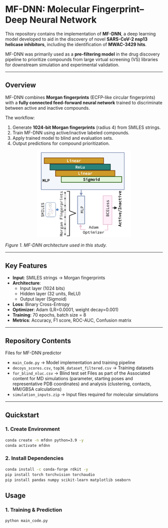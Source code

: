 # MF-DNN: Molecular Fingerprint–Deep Neural Network

This repository contains the implementation of **MF-DNN**, a deep learning model developed to aid in the discovery of novel **SARS-CoV-2 nsp13 helicase inhibitors**, including the identification of **MWAC-3429 hits**.  

MF-DNN was primarily used as a **pre-filtering model** in the drug discovery pipeline to prioritize compounds from large virtual screening (VS) libraries for downstream simulation and experimental validation.

---

## Overview

MF-DNN combines **Morgan fingerprints** (ECFP-like circular fingerprints) with a **fully connected feed-forward neural network** trained to discriminate between active and inactive compounds.  

The workflow:

1. Generate **1024-bit Morgan fingerprints** (radius 4) from SMILES strings.  
2. Train MF-DNN using active/inactive labeled compounds.  
3. Apply trained model to blind and evaluation sets.  
4. Output predictions for compound prioritization.  

<p align="center">
  <img src="./Fig_2.png" width="300" />
</p>

*Figure 1. MF-DNN architecture used in this study.*


---

## Key Features

- **Input**: SMILES strings → Morgan fingerprints  
- **Architecture**:  
  - Input layer (1024 bits)  
  - Hidden layer (32 units, ReLU)  
  - Output layer (Sigmoid)  
- **Loss**: Binary Cross-Entropy  
- **Optimizer**: Adam (LR=0.0001, weight decay=0.001)  
- **Training**: 70 epochs, batch size = 8  
- **Metrics**: Accuracy, F1 score, ROC-AUC, Confusion matrix  

---

## Repository Contents

Files for MF-DNN predictor
- `main_Code.py` → Model implementation and training pipeline  
- `decoys_scores.csv`, `top36_dataset_filtered.csv` → Training datasets  
- `for_blind_nluc.csv` → Blind test set
Files as part of the Associated content for MD simulations (parameter, starting poses and representative PDB coordinates) and analysis (clustering, contacts, MM/GBSA calculations)
- `simulation_inputs.zip` → Input files required for molecular simulations  

---

## Quickstart

### 1. Create Environment

```bash
conda create -n mfdnn python=3.9 -y
conda activate mfdnn
```
### 2. Install Dependencies
```bash
conda install -c conda-forge rdkit -y
pip install torch torchvision torchaudio
pip install pandas numpy scikit-learn matplotlib seaborn

```
## Usage

### 1. Training & Prediction

```bash
python main_code.py
